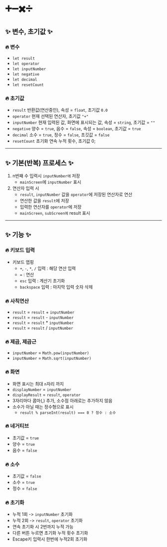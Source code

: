 # ➕➖✖️➗

## ✨ 변수, 초기값 ✨

### 🔥 변수

-   `let result`
-   `let operator`
-   `let inputNumber`
-   `let negative`
-   `let decimal`
-   `let resetCount`

### 🔥 초기값

-   `result` 반환값(연산중인), 속성 = `float`, 초기값 `0.0`
-   `operator` 현재 선택된 연산자, 초기값 `"+"`
-   `inputNumber` 현재 입력된 값, 화면에 표시되는 값, 속성 = `string`, 초기값 = `""`
-   `negative` 양수 = `true`, 음수 = `false`, 속성 = `boolean`, 초기값 = `true`
-   `decimal` 소수 = `true`, 정수 = `false`, 초깃값 = `false`
-   `resetCount` 초기화 연속 누적 횟수, 초기값 0;

---

## ✨ 기본(반복) 프로세스 ✨

1. n번째 수 입력시 `inputNumber에` 저장
    - `mainScreen`에 `inputNumber` 표시
2. 연산자 입력 시
    - `result`, `inputNumber` 값을 `operator`에 저장된 연산자로 연산
    - 연산한 값을 `result`에 저장
    - 입력한 연산자를 `operator`에 저장
    - `mainScreen`, `subScreen에` result 표시

---

## ✨ 기능 ✨

### 🔥 키보드 입력

-   키보드 맵핑
    -   `+`, `-`, `*`, `/` 입력 : 해당 연산 입력
    -   `=` : 연산
    -   `esc` 입력 : 계산기 초기화
    -   `backspace` 입력 : 마지막 입력 숫자 삭제

### 🔥 사칙연산

-   `result` = `result` + `inputNumber`
-   `result` = `result` - `inputNumber`
-   `result` = `result` \* `inputNumber`
-   `result` = `result` / `inputNumber`

### 🔥 제곱, 제곱근

-   `inputNumber` = `Math.pow(inputNumber)`
-   `inputNumber` = `Math.sqrt(inputNumber)`

### 🔥 화면

-   화면 표시는 최대 `n`자리 까지
-   `displayNumber` = `inputNumber`
-   `displayResult` = `result`, `operator`
-   3자리마다 콤마(,) 추가, 소수점 아래로는 추가하지 않음
-   소수가 아닐 때는 정수형으로 표시
    -   `result % parseInt(result) === 0 ? 정수 : 소수`

### 🔥 네거티브

-   초기값 = `true`
-   양수 = `true`
-   음수 = `false`

### 🔥 소수

-   초기값 = `false`
-   소수 = `true`
-   정수 = `false`

### 🔥 초기화

-   누적 1회 -> `inputNumber` 초기화
-   누적 2회 -> `result`, `operator` 초기화
-   연속 초기화 시 2번까지 누적 가능
-   다른 버튼 누르면 초기화 누적 횟수 초기화
-   Escape키 입력시 한번에 누적2회 초기화
